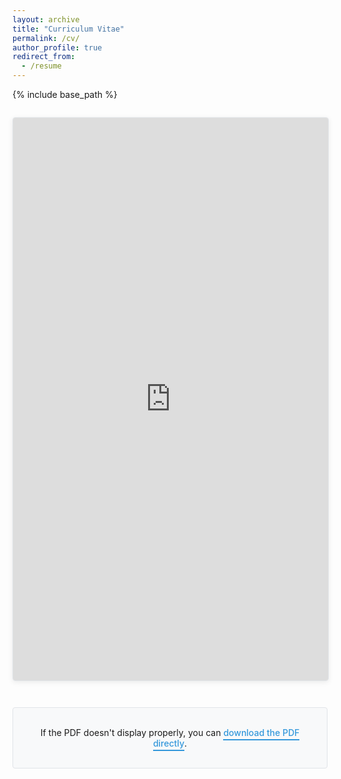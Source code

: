 ```yaml
---
layout: archive
title: "Curriculum Vitae"
permalink: /cv/
author_profile: true
redirect_from:
  - /resume
---
```


{% include base_path %}

<style>
.pdf-container {
  width: 100%;
  height: 900px;
  margin: 2em 0 3em 0;
  border: 1px solid #e1e4e8;
  border-radius: 4px;
  overflow: hidden;
  box-shadow: 0 2px 8px rgba(0,0,0,0.08);
}

.pdf-container iframe {
  width: 100%;
  height: 100%;
  border: none;
}

.download-link-box {
  text-align: center;
  margin: 2em 0 3em 0;
  padding: 1.2em;
  background: #f8f9fa;
  border: 1px solid #e1e4e8;
  border-radius: 4px;
}

.download-link-box a {
  color: #3498db;
  text-decoration: none;
  font-weight: 500;
  border-bottom: 2px solid #3498db;
  padding-bottom: 2px;
  transition: all 0.2s ease;
}

.download-link-box a:hover {
  color: #2c3e50;
  border-bottom-color: #2c3e50;
}

@media (max-width: 768px) {
  .pdf-container {
    height: 600px;
  }
}
</style>

<div class="pdf-container">
  <iframe src="https://www.dropbox.com/scl/fi/dg5av3wwf383md7k1zii7/CV_INAM.pdf?rlkey=wsxymxlp8uyq11aywruu777p7&st=dyapsirb&raw=1" allowfullscreen></iframe>
</div>

<div class="download-link-box">
  <p>If the PDF doesn't display properly, you can <a href="https://www.dropbox.com/scl/fi/dg5av3wwf383md7k1zii7/CV_INAM.pdf?rlkey=wsxymxlp8uyq11aywruu777p7&st=dyapsirb&dl=1" target="_blank">download the PDF directly</a>.</p>
</div>
